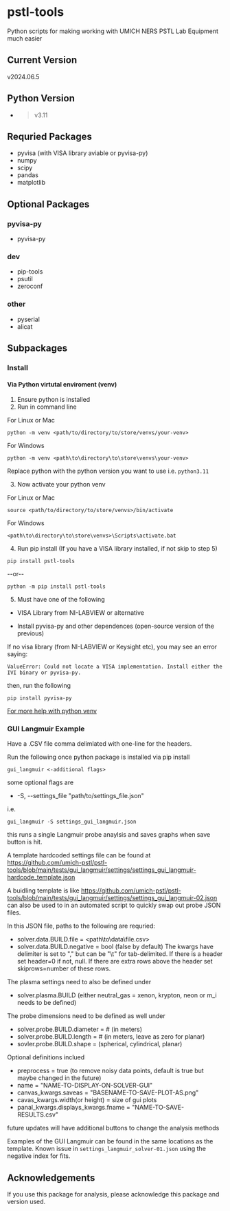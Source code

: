 # pstl-tools
Python scripts for making working with UMICH NERS PSTL Lab Equipment much easier

## Current Version
v2024.06.5

## Python Version
- >v3.11

## Requried Packages
- pyvisa (with VISA library aviable or pyvisa-py)
- numpy
- scipy
- pandas
- matplotlib
## Optional Packages
### pyvisa-py
- pyvisa-py
### dev
- pip-tools
- psutil
- zeroconf
### other
- pyserial
- alicat

## Subpackages
### Install
#### Via Python virtutal enviroment (venv)
1. Ensure python is installed
2. Run in command line

For Linux or Mac

```
python -m venv <path/to/directory/to/store/venvs/your-venv>
```

For Windows

```
python -m venv <path\to\directory\to\store\venvs\your-venv>
```

Replace python with the python version you want to use i.e. ```python3.11```

3. Now activate your python venv

For Linux or Mac

```
source <path/to/directory/to/store/venvs>/bin/activate
```

For Windows

```
<path\to\directory\to\store\venvs>\Scripts\activate.bat
```

4. Run pip install (If you have a VISA library installed, if not skip to step 5)

```
pip install pstl-tools
```

--or--

```
python -m pip install pstl-tools
```


5. Must have one of the following

- VISA Library from NI-LABVIEW or alternative

- Install pyvisa-py and other dependences (open-source version of the previous)

If no visa library (from NI-LABVIEW or Keysight etc), you may see an error saying:

```
ValueError: Could not locate a VISA implementation. Install either the IVI binary or pyvisa-py.
```

then, run the following

```
pip install pyvisa-py
```

[For more help with python venv](https://docs.python.org/3/library/venv.html)

### GUI Langmuir Example
Have a .CSV file comma delimlated with one-line for the headers.

Run the following once python package is installed via pip install

```
gui_langmuir <-additional flags> 
```

some optional flags are
  - -S, --settings_file "path/to/settings_file.json"

i.e.
```
gui_langmuir -S settings_gui_langmuir.json
```

this runs a single Langmuir probe anaylsis and saves graphs when save button is hit.

A template hardcoded settings file can be found at 
https://github.com/umich-pstl/pstl-tools/blob/main/tests/gui_langmuir/settings/settings_gui_langmuir-hardcode_template.json

A buidling template is like 
https://github.com/umich-pstl/pstl-tools/blob/main/tests/gui_langmuir/settings/settings_gui_langmuir-02.json
can also be used to in an automated script to quickly swap out probe JSON files.

In this JSON file, paths to the following are requried:
- solver.data.BUILD.file = <path\to\data\file.csv>
- solver.data.BUILD.negative = bool (false by default)
The kwargs have delimiter is set to "," but can be "\t" for tab-delimited. If there is a header set header=0 if not, null. If there are extra rows above the header set skiprows=number of these rows.

The plasma settings need to also be defined under
- solver.plasma.BUILD (either neutral_gas = xenon, krypton, neon or m_i needs to be defined)

The probe dimensions need to be defined as well under 
- solver.probe.BUILD.diameter = # (in meters)
- solver.probe.BUILD.length = # (in meters, leave as zero for planar)
- sovler.probe.BUILD.shape = (spherical, cylindrical, planar)

Optional definitions inclued
- preprocess = true (to remove noisy data points, default is true but maybe changed in the future) 
- name = "NAME-TO-DISPLAY-ON-SOLVER-GUI"
- canvas_kwargs.saveas = "BASENAME-TO-SAVE-PLOT-AS.png"
- cavas_kwargs.width(or height) = size of gui plots
- panal_kwargs.displays_kwargs.fname = "NAME-TO-SAVE-RESULTS.csv"


future updates will have additional buttons to change the analysis methods

Examples of the GUI Langmuir can be found in the same locations as the template.
Known issue in 
`settings_langmuir_solver-01.json`
using the negative index for fits.

## Acknowledgements
If you use this package for analysis, please acknowledge this package and version used.